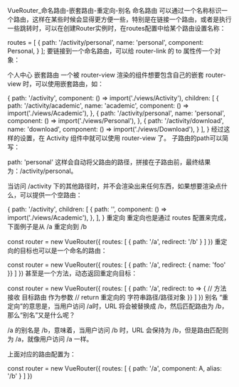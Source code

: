VueRouter_命名路由-嵌套路由-重定向-别名
命名路由
可以通过一个名称标识一个路由，这样在某些时候会显得更方便一些，特别是在链接一个路由，或者是执行一些跳转时，可以在创建Router实例时，在routes配置中给某个路由设置名称：

routes = [
  {
    path: '/activity/personal',
    name: 'personal',
    component: Personal,
  }
];
要链接到一个命名路由，可以给 router-link 的 to 属性传一个对象：

<router-link :to="{ name: 'personal' }">个人中心</router-link>
嵌套路由
一个被 router-view 渲染的组件想要包含自己的嵌套 router-view 时，可以使用嵌套路由，如：

{
  path: '/activity',
  component: () => import('./views/Activity'),
  children: [
    {
      path: '/activity/academic',
      name: 'academic',
      component: () => import('./views/Academic'),
    },
    {
      path: '/activity/personal',
      name: 'personal',
      component: () => import('./views/Personal'),
    },
    {
      path: '/activity/download',
      name: 'download',
      component: () => import('./views/Download'),
    }
  ],
}
经过这样的设置，在 Activity 组件中就可以使用 router-view 了。 子路由的path可以简写：

path: 'personal'
这样会自动将父路由的路径，拼接在子路由前，最终结果为：/activity/personal。

当访问 /activity 下的其他路径时，并不会渲染出来任何东西，如果想要渲染点什么，可以提供一个空路由：

{
  path: '/activity',
  children: [
    {
      path: '',
      component: () => import('./views/Academic'),
    },
  ],
}
重定向
重定向也是通过 routes 配置来完成，下面例子是从 /a 重定向到 /b

const router = new VueRouter({
  routes: [
    { path: '/a', redirect: '/b' }
  ]
})
重定向的目标也可以是一个命名的路由：

const router = new VueRouter({
  routes: [
    { path: '/a', redirect: { name: 'foo' }}
  ]
})
甚至是一个方法，动态返回重定向目标：

const router = new VueRouter({
  routes: [
    { path: '/a', redirect: to => {
      // 方法接收 目标路由 作为参数
      // return 重定向的 字符串路径/路径对象
    }}
  ]
})
别名
“重定向”的意思是，当用户访问 /a时，URL 将会被替换成 /b，然后匹配路由为 /b，那么“别名”又是什么呢？

/a 的别名是 /b，意味着，当用户访问 /b 时，URL 会保持为 /b，但是路由匹配则为 /a，就像用户访问 /a 一样。

上面对应的路由配置为：

const router = new VueRouter({
  routes: [
    { path: '/a', component: A, alias: '/b' }
  ]
})
